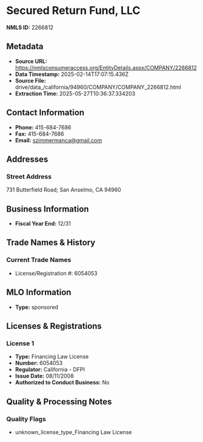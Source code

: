 # Secured Return Fund, LLC

**NMLS ID:** 2266812

## Metadata
- **Source URL:** https://nmlsconsumeraccess.org/EntityDetails.aspx/COMPANY/2266812
- **Data Timestamp:** 2025-02-14T17:07:15.436Z
- **Source File:** drive/data_/california/94960/COMPANY/COMPANY_2266812.html
- **Extraction Time:** 2025-05-27T10:36:37.334203

## Contact Information
- **Phone:** 415-684-7686
- **Fax:** 415-684-7686
- **Email:** szimmermanca@gmail.com

## Addresses
### Street Address
731 Butterfield Road; San Anselmo, CA 94960

## Business Information
- **Fiscal Year End:** 12/31

## Trade Names & History
### Current Trade Names
- License/Registration #: 6054053

## MLO Information
- **Type:** sponsored

## Licenses & Registrations

### License 1
- **Type:** Financing Law License
- **Number:** 6054053
- **Regulator:** California - DFPI
- **Issue Date:** 08/11/2008
- **Authorized to Conduct Business:** No

## Quality & Processing Notes
### Quality Flags
- unknown_license_type_Financing Law License
